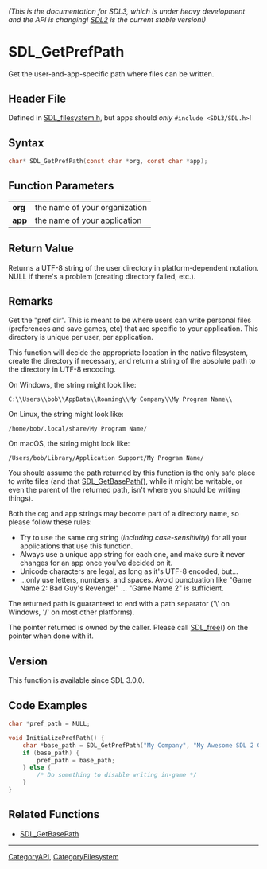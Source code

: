 ###### (This is the documentation for SDL3, which is under heavy development and the API is changing! [SDL2](https://wiki.libsdl.org/SDL2/) is the current stable version!)
# SDL_GetPrefPath

Get the user-and-app-specific path where files can be written.

## Header File

Defined in [SDL_filesystem.h](https://github.com/libsdl-org/SDL/blob/main/include/SDL3/SDL_filesystem.h), but apps should _only_ `#include <SDL3/SDL.h>`!

## Syntax

```c
char* SDL_GetPrefPath(const char *org, const char *app);

```

## Function Parameters

|             |                               |
| ----------- | ----------------------------- |
| **org**     | the name of your organization |
| **app**     | the name of your application  |

## Return Value

Returns a UTF-8 string of the user directory in platform-dependent
notation. NULL if there's a problem (creating directory failed, etc.).

## Remarks

Get the "pref dir". This is meant to be where users can write personal
files (preferences and save games, etc) that are specific to your
application. This directory is unique per user, per application.

This function will decide the appropriate location in the native
filesystem, create the directory if necessary, and return a string of the
absolute path to the directory in UTF-8 encoding.

On Windows, the string might look like:

`C:\\Users\\bob\\AppData\\Roaming\\My Company\\My Program Name\\`

On Linux, the string might look like:

`/home/bob/.local/share/My Program Name/`

On macOS, the string might look like:

`/Users/bob/Library/Application Support/My Program Name/`

You should assume the path returned by this function is the only safe place
to write files (and that [SDL_GetBasePath](SDL_GetBasePath)(), while it
might be writable, or even the parent of the returned path, isn't where you
should be writing things).

Both the org and app strings may become part of a directory name, so please
follow these rules:

- Try to use the same org string (_including case-sensitivity_) for all
  your applications that use this function.
- Always use a unique app string for each one, and make sure it never
  changes for an app once you've decided on it.
- Unicode characters are legal, as long as it's UTF-8 encoded, but...
- ...only use letters, numbers, and spaces. Avoid punctuation like "Game
  Name 2: Bad Guy's Revenge!" ... "Game Name 2" is sufficient.

The returned path is guaranteed to end with a path separator ('\\' on
Windows, '/' on most other platforms).

The pointer returned is owned by the caller. Please call
[SDL_free](SDL_free)() on the pointer when done with it.

## Version

This function is available since SDL 3.0.0.

## Code Examples

```c++
char *pref_path = NULL;

void InitializePrefPath() {
    char *base_path = SDL_GetPrefPath("My Company", "My Awesome SDL 2 Game");
    if (base_path) {
        pref_path = base_path;
    } else {
        /* Do something to disable writing in-game */
    }
}
```

## Related Functions

* [SDL_GetBasePath](SDL_GetBasePath)

----
[CategoryAPI](CategoryAPI), [CategoryFilesystem](CategoryFilesystem)


